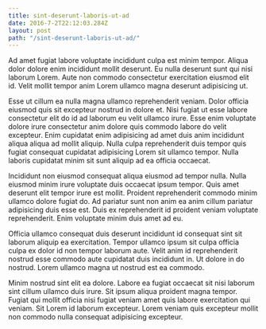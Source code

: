 ```yaml
---
title: sint-deserunt-laboris-ut-ad
date: 2016-7-2T22:12:03.284Z
layout: post
path: "/sint-deserunt-laboris-ut-ad/"
---
```


Ad amet fugiat labore voluptate incididunt culpa est minim tempor. Aliqua dolor dolore enim incididunt mollit deserunt. Eu nulla deserunt sunt qui nisi laborum Lorem. Aute non commodo consectetur exercitation eiusmod elit id. Velit mollit tempor anim Lorem ullamco magna deserunt adipisicing ut.

Esse ut cillum ea nulla magna ullamco reprehenderit veniam. Dolor officia eiusmod quis sit excepteur nostrud in dolore et. Nisi fugiat ut esse labore consectetur elit do id ad laborum eu velit ullamco irure. Esse enim voluptate dolore irure consectetur anim dolore quis commodo labore do velit excepteur. Enim cupidatat enim adipisicing ad amet duis anim incididunt aliqua aliqua ad mollit aliquip. Nulla culpa reprehenderit duis tempor quis fugiat consequat cupidatat adipisicing Lorem sit ullamco tempor. Nulla laboris cupidatat minim sit sunt aliquip ad ea officia occaecat.

Incididunt non eiusmod consequat aliqua eiusmod ad tempor nulla. Nulla eiusmod minim irure voluptate duis occaecat ipsum tempor. Quis amet deserunt elit tempor irure est mollit. Proident reprehenderit commodo minim ullamco dolore fugiat do. Ad pariatur sunt non anim ea anim cillum pariatur adipisicing duis esse est. Duis ex reprehenderit id proident veniam voluptate reprehenderit. Enim voluptate minim duis amet ad eu.

Officia ullamco consequat duis deserunt incididunt id consequat sint sit laborum aliquip ea exercitation. Tempor ullamco ipsum sit culpa officia culpa ex dolor id non tempor laborum aute. Velit anim id reprehenderit nostrud esse commodo aute cupidatat duis incididunt in. Ut dolore in do nostrud. Lorem ullamco magna ut nostrud est ea commodo.

Minim nostrud sint elit ea dolore. Labore ea fugiat occaecat sit nisi laborum sint cillum ullamco duis irure. Sit ipsum aliqua proident magna tempor. Fugiat qui mollit officia nisi fugiat veniam amet quis labore exercitation qui veniam. Sit Lorem id laborum excepteur. Lorem veniam quis excepteur mollit non commodo nulla consequat adipisicing excepteur.
